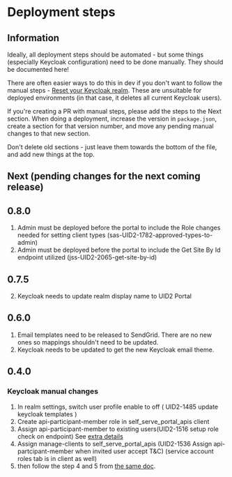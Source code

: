 # Deployment steps

## Information

Ideally, all deployment steps should be automated - but some things (especially Keycloak configuration) need to be done manually. They should be documented here!

There are often easier ways to do this in dev if you don't want to follow the manual steps - [Reset your Keycloak realm](https://github.com/IABTechLab/uid2-self-serve-portal/blob/main/KeycloakAdvancedSetup.md#reset-realm). These are unsuitable for deployed environments (in that case, it deletes all current Keycloak users).

If you're creating a PR with manual steps, please add the steps to the Next section. When doing a deployment, increase the version in `package.json`, create a section for that version number, and move any pending manual changes to that new section.

Don't delete old sections - just leave them towards the bottom of the file, and add new things at the top.

## Next (pending changes for the next coming release)

## 0.8.0

1. Admin must be deployed before the portal to include the Role changes needed for setting client types (sas-UID2-1782-approved-types-to-admin)
2. Admin must be deployed before the portal to include the Get Site By Id endpoint utilized (jss-UID2-2065-get-site-by-id)

## 0.7.5

2. Keycloak needs to update realm display name to UID2 Portal

## 0.6.0

1. Email templates need to be released to SendGrid. There are no new ones so mappings shouldn't need to be updated.
2. Keycloak needs to be updated to get the new Keycloak email theme.

## 0.4.0

### Keycloak manual changes

1. In realm settings, switch user profile enable to off ( UID2-1485 update keycloak templates )
2. Create api-participant-member role in self_serve_portal_apis client
3. Assign api-participant-member to existing users(UID2-1516 setup role check on endpoint) See [extra details](https://github.com/IABTechLab/uid2-self-serve-portal/blob/main/KeycloakAdvancedSetup.md#assign-role-to-a-particular-user)
4. Assign manage-clients to self_serve_portal_apis (UID2-1536 Assign api-partcipant-member when invited user accept T&C) (service account roles tab is in client as well)
5. then follow the step 4 and 5 from [the same doc](https://github.com/IABTechLab/uid2-self-serve-portal/blob/main/KeycloakAdvancedSetup.md#assign-role-to-a-particular-user).
